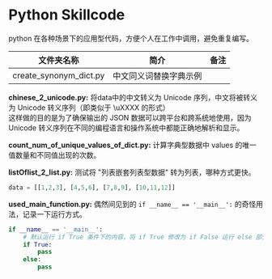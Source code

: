 # Python Skillcode
python 在各种场景下的应用型代码，方便个人在工作中调用，避免重复编写。<br>

文件夹名称|简介|备注
---|---|---
create_synonym_dict.py| 中文同义词替换字典示例 |

**chinese_2_unicode.py:** 将data中的中文转义为 Unicode 序列，中文将被转义为 Unicode 转义序列（即类似于 \uXXXX 的形式）<br>
这样做的目的是为了确保输出的 JSON 数据可以跨平台和跨系统地使用，因为 Unicode 转义序列在不同的编程语言和操作系统中都能正确地解析和显示。

**count_num_of_unique_values_of_dict.py:** 计算字典型数据中 values 的唯一值数量和不同值出现的次数。<br>

**listOflist_2_list.py:** 测试将 "列表嵌套列表型数据" 转为列表，哪种方式更快。<br>
```python
data = [[1,2,3], [4,5,6], [7,8,9], [10,11,12]]
```

**used_main_function.py:** 偶然间见到的 `if __name__ == '__main__':` 的奇怪用法，记录一下运行方式。<br>
```python
if __name__ == '__main__':
    # 默认运行 if True 条件下的内容，将 if True 修改为 if False 运行 else 部分。
    if True:
        pass
    else:
        pass
```